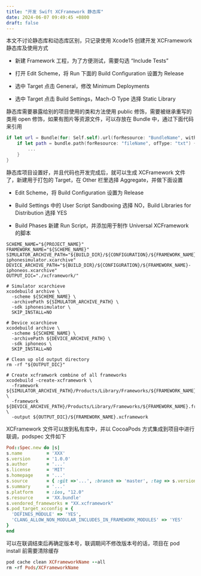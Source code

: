 ```yaml
---
title: "开发 Swift XCFramework 静态库"
date: 2024-06-07 09:49:45 +0800
draft: false
---
```


本文不讨论静态库和动态库区别，只记录使用 Xcode15 创建开发 XCFramework 静态库及使用方式

- 新建 Framework 工程，为了方便测试，需要勾选 “Include Tests”

- 打开 Edit Scheme，将 Run 下面的 Build Configuration 设置为 Release  

- 选中 Target 点击 General，修改 Minimum Deployments

- 选中 Target 点击 Build Settings，Mach-O Type 选择 Static Library

静态库需要暴露给别的项目使用的类和方法使用 public 修饰，需要被继承重写的类用 open 修饰，如果有图片等资源文件，可以存放在 Bundle 中，通过下面代码来引用

```swift
if let url = Bundle(for: Self.self).url(forResource: "BundleName", withExtension: "bundle"), let bundle = Bundle(url: url) {
    if let path = bundle.path(forResource: "fileName", ofType: "txt") {
        ...
    }
}
```

静态库项目设置好，并且代码也开发完成后，就可以生成 XCFramework 文件了，新建用于打包的 Target，在 Other 栏里选择 Aggregate，并做下面设置

- Edit Scheme，将 Build Configuration 设置为 Release

- Build Settings 中的 User Script Sandboxing 选择 NO，Build Libraries for Distribution 选择 YES

- Build Phases 新建 Run Script，并添加用于制作 Universal XCFramework 的脚本

```shell
SCHEME_NAME="${PROJECT_NAME}"
FRAMEWORK_NAME="${SCHEME_NAME}"
SIMULATOR_ARCHIVE_PATH="${BUILD_DIR}/${CONFIGURATION}/${FRAMEWORK_NAME}-iphonesimulator.xcarchive"
DEVICE_ARCHIVE_PATH="${BUILD_DIR}/${CONFIGURATION}/${FRAMEWORK_NAME}-iphoneos.xcarchive"
OUTPUT_DIC="./xcframework/"

# Simulator xcarchieve
xcodebuild archive \
  -scheme ${SCHEME_NAME} \
  -archivePath ${SIMULATOR_ARCHIVE_PATH} \
  -sdk iphonesimulator \
  SKIP_INSTALL=NO
  
# Device xcarchieve
xcodebuild archive \
  -scheme ${SCHEME_NAME} \
  -archivePath ${DEVICE_ARCHIVE_PATH} \
  -sdk iphoneos \
  SKIP_INSTALL=NO
  
# Clean up old output directory
rm -rf "${OUTPUT_DIC}"

# Create xcframwork combine of all frameworks
xcodebuild -create-xcframework \
  -framework ${SIMULATOR_ARCHIVE_PATH}/Products/Library/Frameworks/${FRAMEWORK_NAME}.framework \
  -framework ${DEVICE_ARCHIVE_PATH}/Products/Library/Frameworks/${FRAMEWORK_NAME}.framework \
  -output ${OUTPUT_DIC}/${FRAMEWORK_NAME}.xcframework
```

XCFramework 文件可以放到私有库中，并以 CocoaPods 方式集成到项目中进行联调，podspec 文件如下

```ruby
Pod::Spec.new do |s|
s.name         = 'XXX'
s.version      = '1.0.0'
s.author       = '...'
s.license      = 'MIT'
s.homepage     = '...'
s.source       = { :git =>'...', :branch => 'master', :tag => s.version}
s.summary      = '...'
s.platform     = :ios, "12.0"
s.resource     = 'XX.bundle'
s.vendored_frameworks = "XX.xcframework"
s.pod_target_xcconfig = {
  'DEFINES_MODULE' => 'YES',
  'CLANG_ALLOW_NON_MODULAR_INCLUDES_IN_FRAMEWORK_MODULES' => 'YES'
}
end
```

可以在联调结束后再确定版本号，联调期间不修改版本号的话，项目在 pod install 前需要清除缓存

```ruby
pod cache clean XCFrameworkName --all
rm -rf Pods/XCFrameworkName
```